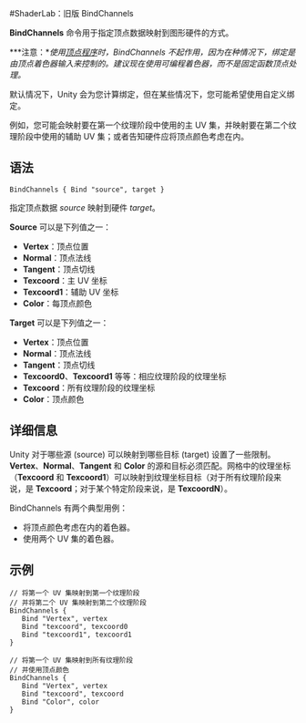 #ShaderLab：旧版 BindChannels


__BindChannels__ 命令用于指定顶点数据映射到图形硬件的方式。

***注意：**使用[顶点程序](SL-ShaderPrograms.html)时，BindChannels 不起作用，因为在种情况下，绑定是由顶点着色器输入来控制的。建议现在使用可编程着色器，而不是固定函数顶点处理。*

默认情况下，Unity 会为您计算绑定，但在某些情况下，您可能希望使用自定义绑定。

例如，您可能会映射要在第一个纹理阶段中使用的主 UV 集，并映射要在第二个纹理阶段中使用的辅助 UV 集；或者告知硬件应将顶点颜色考虑在内。

语法
------

````
BindChannels { Bind "source", target }
````
指定顶点数据 _source_ 映射到硬件 _target_。

**Source** 可以是下列值之一：

* __Vertex__：顶点位置
* __Normal__：顶点法线
* __Tangent__：顶点切线
* __Texcoord__：主 UV 坐标
* __Texcoord1__：辅助 UV 坐标
* __Color__：每顶点颜色

**Target** 可以是下列值之一：

* __Vertex__：顶点位置
* __Normal__：顶点法线
* __Tangent__：顶点切线
* __Texcoord0__、__Texcoord1__ 等等：相应纹理阶段的纹理坐标
* __Texcoord__：所有纹理阶段的纹理坐标
* __Color__：顶点颜色

详细信息
-------


Unity 对于哪些源 (source) 可以映射到哪些目标 (target) 设置了一些限制。__Vertex__、__Normal__、__Tangent__ 和 __Color__ 的源和目标必须匹配。网格中的纹理坐标（__Texcoord__ 和 __Texcoord1__）可以映射到纹理坐标目标（对于所有纹理阶段来说，是 __Texcoord__；对于某个特定阶段来说，是 __TexcoordN__）。

BindChannels 有两个典型用例：

* 将顶点颜色考虑在内的着色器。
* 使用两个 UV 集的着色器。

示例
--------


````
// 将第一个 UV 集映射到第一个纹理阶段
// 并将第二个 UV 集映射到第二个纹理阶段
BindChannels {
   Bind "Vertex", vertex
   Bind "texcoord", texcoord0
   Bind "texcoord1", texcoord1
}
````


````
// 将第一个 UV 集映射到所有纹理阶段
// 并使用顶点颜色
BindChannels {
   Bind "Vertex", vertex
   Bind "texcoord", texcoord
   Bind "Color", color
}
````

